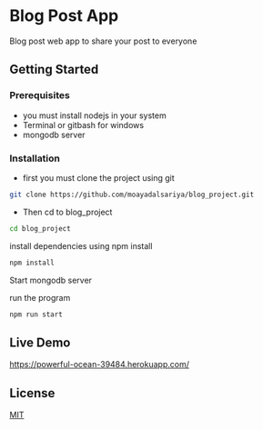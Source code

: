 # Blog Post App
Blog post web app to share your post to everyone
## Getting Started

### Prerequisites
* you must install nodejs in your system
* Terminal or gitbash for windows
* mongodb server
### Installation

* first you must clone the project using git

```bash
git clone https://github.com/moayadalsariya/blog_project.git
```
* Then cd to blog_project

```bash
cd blog_project
```
install dependencies using npm install

```bash
npm install
```

Start mongodb server

run the program

```bash
npm run start
```

## Live Demo
https://powerful-ocean-39484.herokuapp.com/
## License
[MIT](https://choosealicense.com/licenses/mit/)
